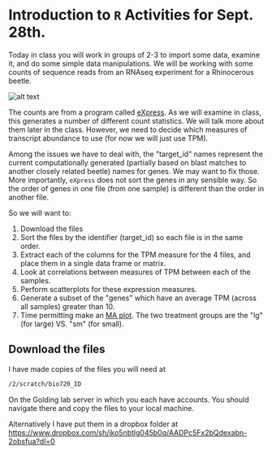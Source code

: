 # Introduction to `R` Activities for Sept. 28th.

Today in class you will work in groups of 2-3 to import some data, examine it, and do some simple data manipulations.
We will be working with some counts of sequence reads from an RNAseq experiment for a Rhinocerous beetle.

![alt text](https://upload.wikimedia.org/wikipedia/commons/thumb/a/a7/Kabutomushi-20070710.jpg/220px-Kabutomushi-20070710.jpg "Rhino beetle!!!")


The counts are from a program called [eXpress](http://bio.math.berkeley.edu/eXpress/overview.html). As we will examine in class, this generates a number of different count statistics. We will talk more about them later in the class. However, we need to decide which measures of transcript abundance to use (for now we will just use TPM).

Among the issues we have to deal with, the "target_id" names represent the current computationally generated (partially based on blast matches to another closely related beetle) names for genes. We may want to fix those. More importantly, `eXpress` does not sort the genes in any sensible way. So the order of genes in one file (from one sample) is different than the order in another file.

So we will want to:

1. Download the files
2. Sort the files by the identifier (target_id) so each file is in the same order.
3. Extract each of the columns for the TPM measure for the 4 files, and place them in a single data frame or matrix.
4. Look at correlations between measures of TPM between each of the samples.
5. Perform scatterplots for these expression measures.
6. Generate a subset of the "genes" which have an average TPM (across all samples) greater than 10.
7. Time permitting make an [MA plot](https://en.wikipedia.org/wiki/MA_plot). The two treatment groups are the "lg" (for large) VS. "sm" (for small).

## Download the files

I have made copies of the files you will need at
```bash
/2/scratch/bio720_ID
```
On the Golding lab server in which you each have accounts. You should navigate there and copy the files to your local machine.


Alternatively I have put them in a dropbox folder at
https://www.dropbox.com/sh/iko5nbtlg045b0q/AADPc5Fx2bQdexabn-2obsfua?dl=0
